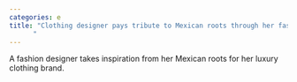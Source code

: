 ```yaml
---
categories: e
title: "Clothing designer pays tribute to Mexican roots through her fashion brand
      "
---
```

A fashion designer takes inspiration from her Mexican roots for her luxury clothing brand.
      
